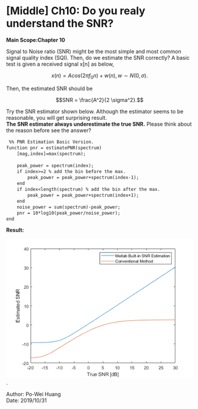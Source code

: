 # [Middle] Ch10: Do you realy understand the SNR?
**Main Scope:Chapter 10**   
     
   Signal to Noise ratio (SNR) might be the most simple and most common signal quality index (SQI). Then, do we estimate the SNR correctly?
A basic test is given a received signal x[n] as below,
   
```math
x(n) = A cos(2 \pi f_{0} n) + w(n), w \sim N(0,\sigma).
```  

Then, the estimated SNR should be  

```math
SNR = \frac{A^2}{2 \sigma^2}.
```    

Try the SNR estimator shown below. Although the estimator seems to be reasonable, you will get surprising result.  
**The SNR estimater always underestimate the true SNR.** Please think about the reason before see the answer?  

     %% PNR Estimation Basic Version.
	function pnr = estimatePNR(spectrum)
		[mag,index]=max(spectrum);
		
		peak_power = spectrum(index);
		if index>=2 % add the bin before the max.
			peak_power = peak_power+spectrum(index-1);
		end
		if index<length(spectrum) % add the bin after the max.
			peak_power = peak_power+spectrum(index+1);
		end
		noise_power = sum(spectrum)-peak_power;
		pnr = 10*log10(peak_power/noise_power);
	end  
   
**Result:**

![Fig.1](./1.PNG).

Author: Po-Wei Huang  
Date: 2019/10/31  